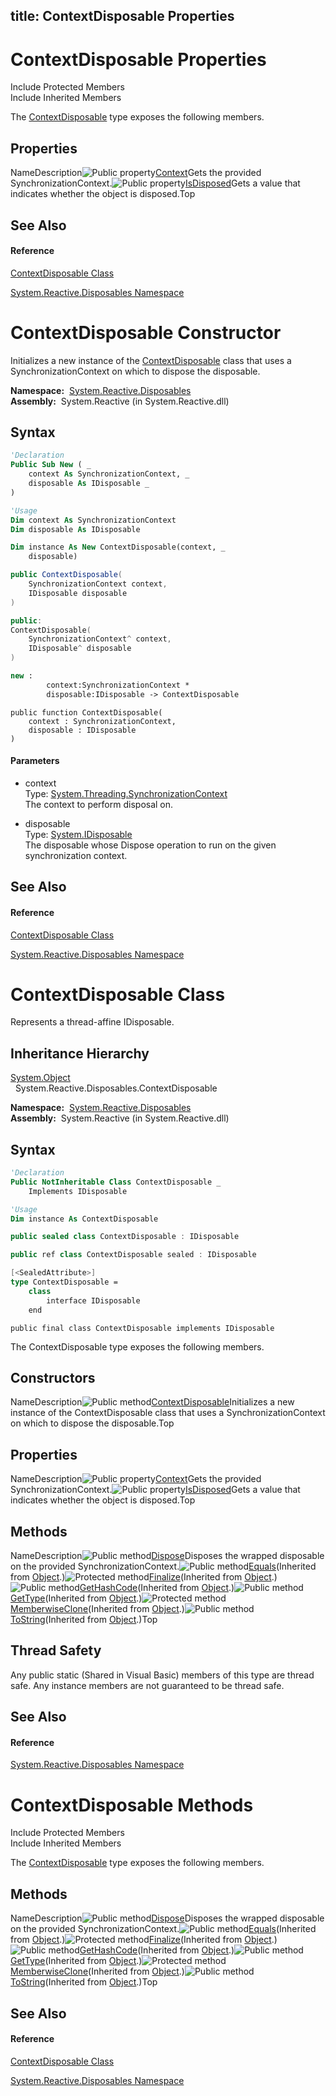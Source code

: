 title: ContextDisposable Properties
---
# ContextDisposable Properties

Include Protected Members  
Include Inherited Members

The [ContextDisposable](ContextDisposable\ContextDisposable.md) type exposes the following members.

## Properties

NameDescription![Public property](https://reactiveui.net/assets/img/Hh211972.pubproperty(en-us,VS.103).gif "Public property")[Context](Context\ContextDisposable.Context.md)Gets the provided SynchronizationContext.![Public property](https://reactiveui.net/assets/img/Hh211972.pubproperty(en-us,VS.103).gif "Public property")[IsDisposed](IsDisposed\ContextDisposable.IsDisposed.md)Gets a value that indicates whether the object is disposed.Top

## See Also

#### Reference

[ContextDisposable Class](ContextDisposable\ContextDisposable.md)

[System.Reactive.Disposables Namespace](System.Reactive.Disposables\System.Reactive.Disposables.md)





# ContextDisposable Constructor

Initializes a new instance of the [ContextDisposable](ContextDisposable\ContextDisposable.md) class that uses a SynchronizationContext on which to dispose the disposable.

**Namespace:**  [System.Reactive.Disposables](System.Reactive.Disposables\System.Reactive.Disposables.md)  
**Assembly:**  System.Reactive (in System.Reactive.dll)

## Syntax

```vb
'Declaration
Public Sub New ( _
    context As SynchronizationContext, _
    disposable As IDisposable _
)
```

```vb
'Usage
Dim context As SynchronizationContext
Dim disposable As IDisposable

Dim instance As New ContextDisposable(context, _
    disposable)
```

```csharp
public ContextDisposable(
    SynchronizationContext context,
    IDisposable disposable
)
```

```c++
public:
ContextDisposable(
    SynchronizationContext^ context, 
    IDisposable^ disposable
)
```

```fsharp
new : 
        context:SynchronizationContext * 
        disposable:IDisposable -> ContextDisposable
```

```jscript
public function ContextDisposable(
    context : SynchronizationContext, 
    disposable : IDisposable
)
```

#### Parameters

- context  
  Type: [System.Threading.SynchronizationContext](https://msdn.microsoft.com/en-us/library/wx31754f)  
  The context to perform disposal on.

- disposable  
  Type: [System.IDisposable](https://msdn.microsoft.com/en-us/library/aax125c9)  
  The disposable whose Dispose operation to run on the given synchronization context.

## See Also

#### Reference

[ContextDisposable Class](ContextDisposable\ContextDisposable.md)

[System.Reactive.Disposables Namespace](System.Reactive.Disposables\System.Reactive.Disposables.md)






# ContextDisposable Class

Represents a thread-affine IDisposable.

## Inheritance Hierarchy

[System.Object](https://msdn.microsoft.com/en-us/library/e5kfa45b)  
  System.Reactive.Disposables.ContextDisposable

**Namespace:**  [System.Reactive.Disposables](System.Reactive.Disposables\System.Reactive.Disposables.md)  
**Assembly:**  System.Reactive (in System.Reactive.dll)

## Syntax

```vb
'Declaration
Public NotInheritable Class ContextDisposable _
    Implements IDisposable
```

```vb
'Usage
Dim instance As ContextDisposable
```

```csharp
public sealed class ContextDisposable : IDisposable
```

```c++
public ref class ContextDisposable sealed : IDisposable
```

```fsharp
[<SealedAttribute>]
type ContextDisposable =  
    class
        interface IDisposable
    end
```

```jscript
public final class ContextDisposable implements IDisposable
```

The ContextDisposable type exposes the following members.

## Constructors

NameDescription![Public method](https://reactiveui.net/assets/img/Hh303103.pubmethod(en-us,VS.103).gif "Public method")[ContextDisposable](https://msdn.microsoft.com/en-us/library/m:system.reactive.disposables.contextdisposable.#ctor(system.threading.synchronizationcontext%2csystem.idisposable)(v=VS.103))Initializes a new instance of the ContextDisposable class that uses a SynchronizationContext on which to dispose the disposable.Top

## Properties

NameDescription![Public property](https://reactiveui.net/assets/img/Hh211972.pubproperty(en-us,VS.103).gif "Public property")[Context](Context\ContextDisposable.Context.md)Gets the provided SynchronizationContext.![Public property](https://reactiveui.net/assets/img/Hh211972.pubproperty(en-us,VS.103).gif "Public property")[IsDisposed](IsDisposed\ContextDisposable.IsDisposed.md)Gets a value that indicates whether the object is disposed.Top

## Methods

NameDescription![Public method](https://reactiveui.net/assets/img/Hh303103.pubmethod(en-us,VS.103).gif "Public method")[Dispose](Dispose\ContextDisposable.Dispose.md)Disposes the wrapped disposable on the provided SynchronizationContext.![Public method](https://reactiveui.net/assets/img/Hh303103.pubmethod(en-us,VS.103).gif "Public method")[Equals](https://msdn.microsoft.com/en-us/library/m:system.object.equals(system.object)(v=VS.103))(Inherited from [Object](https://msdn.microsoft.com/en-us/library/e5kfa45b).)![Protected method](https://reactiveui.net/assets/img/Hh303103.protmethod(en-us,VS.103).gif "Protected method")[Finalize](https://msdn.microsoft.com/en-us/library/4k87zsw7)(Inherited from [Object](https://msdn.microsoft.com/en-us/library/e5kfa45b).)![Public method](https://reactiveui.net/assets/img/Hh303103.pubmethod(en-us,VS.103).gif "Public method")[GetHashCode](https://msdn.microsoft.com/en-us/library/zdee4b3y)(Inherited from [Object](https://msdn.microsoft.com/en-us/library/e5kfa45b).)![Public method](https://reactiveui.net/assets/img/Hh303103.pubmethod(en-us,VS.103).gif "Public method")[GetType](https://msdn.microsoft.com/en-us/library/dfwy45w9)(Inherited from [Object](https://msdn.microsoft.com/en-us/library/e5kfa45b).)![Protected method](https://reactiveui.net/assets/img/Hh303103.protmethod(en-us,VS.103).gif "Protected method")[MemberwiseClone](https://msdn.microsoft.com/en-us/library/57ctke0a)(Inherited from [Object](https://msdn.microsoft.com/en-us/library/e5kfa45b).)![Public method](https://reactiveui.net/assets/img/Hh303103.pubmethod(en-us,VS.103).gif "Public method")[ToString](https://msdn.microsoft.com/en-us/library/7bxwbwt2)(Inherited from [Object](https://msdn.microsoft.com/en-us/library/e5kfa45b).)Top

## Thread Safety

Any public static (Shared in Visual Basic) members of this type are thread safe. Any instance members are not guaranteed to be thread safe.

## See Also

#### Reference

[System.Reactive.Disposables Namespace](System.Reactive.Disposables\System.Reactive.Disposables.md)










# ContextDisposable Methods

Include Protected Members  
Include Inherited Members

The [ContextDisposable](ContextDisposable\ContextDisposable.md) type exposes the following members.

## Methods

NameDescription![Public method](https://reactiveui.net/assets/img/Hh303103.pubmethod(en-us,VS.103).gif "Public method")[Dispose](Dispose\ContextDisposable.Dispose.md)Disposes the wrapped disposable on the provided SynchronizationContext.![Public method](https://reactiveui.net/assets/img/Hh303103.pubmethod(en-us,VS.103).gif "Public method")[Equals](https://msdn.microsoft.com/en-us/library/m:system.object.equals(system.object)(v=VS.103))(Inherited from [Object](https://msdn.microsoft.com/en-us/library/e5kfa45b).)![Protected method](https://reactiveui.net/assets/img/Hh303103.protmethod(en-us,VS.103).gif "Protected method")[Finalize](https://msdn.microsoft.com/en-us/library/4k87zsw7)(Inherited from [Object](https://msdn.microsoft.com/en-us/library/e5kfa45b).)![Public method](https://reactiveui.net/assets/img/Hh303103.pubmethod(en-us,VS.103).gif "Public method")[GetHashCode](https://msdn.microsoft.com/en-us/library/zdee4b3y)(Inherited from [Object](https://msdn.microsoft.com/en-us/library/e5kfa45b).)![Public method](https://reactiveui.net/assets/img/Hh303103.pubmethod(en-us,VS.103).gif "Public method")[GetType](https://msdn.microsoft.com/en-us/library/dfwy45w9)(Inherited from [Object](https://msdn.microsoft.com/en-us/library/e5kfa45b).)![Protected method](https://reactiveui.net/assets/img/Hh303103.protmethod(en-us,VS.103).gif "Protected method")[MemberwiseClone](https://msdn.microsoft.com/en-us/library/57ctke0a)(Inherited from [Object](https://msdn.microsoft.com/en-us/library/e5kfa45b).)![Public method](https://reactiveui.net/assets/img/Hh303103.pubmethod(en-us,VS.103).gif "Public method")[ToString](https://msdn.microsoft.com/en-us/library/7bxwbwt2)(Inherited from [Object](https://msdn.microsoft.com/en-us/library/e5kfa45b).)Top

## See Also

#### Reference

[ContextDisposable Class](ContextDisposable\ContextDisposable.md)

[System.Reactive.Disposables Namespace](System.Reactive.Disposables\System.Reactive.Disposables.md)




